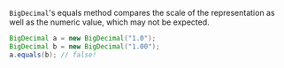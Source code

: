 `BigDecimal`'s equals method compares the scale of the representation as well as
the numeric value, which may not be expected.

```java {.bad}
BigDecimal a = new BigDecimal("1.0");
BigDecimal b = new BigDecimal("1.00");
a.equals(b); // false!
```

